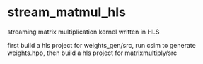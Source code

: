 # stream_matmul_hls
streaming matrix multiplication kernel written in HLS

first build a hls project for weights_gen/src, run csim to generate weights.hpp,
then build a hls project for matrixmultiply/src
